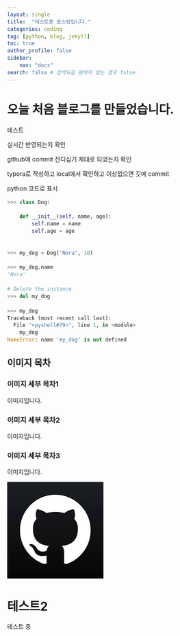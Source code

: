 ```yaml
---
layout: single
title:  "테스트용 포스팅입니다."
categories: coding
tag: [python, blog, jekyll]
toc: true
author_profile: false
sidebar:
    nav: "docs"
search: false # 검색되길 원하지 않는 경우 false
---
```


# 오늘 처음 블로그를 만들었습니다.

테스트

실시간 반영되는지 확인

github에 commit 잔디심기 제대로 되었는지 확인

typora로 작성하고 local에서 확인하고 이상없으면 깃에 commit

python 코드로 표시
```python
>>> class Dog:

    def __init__(self, name, age):
        self.name = name
        self.age = age

        
>>> my_dog = Dog("Nora", 10)

>>> my_dog.name
'Nora'

# Delete the instance
>>> del my_dog

>>> my_dog
Traceback (most recent call last):
  File "<pyshell#79>", line 1, in <module>
    my_dog
NameError: name 'my_dog' is not defined
```



## 이미지 목차

### 이미지 세부 목차1

이미지입니다.

### 이미지 세부 목차2

이미지입니다.

### 이미지 세부 목차3

이미지입니다.

![github](../images/2022-01-04-test/github.png)

# 테스트2

테스트 중